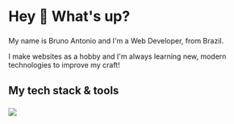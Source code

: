 <h1 align="left">Hey 👋 What's up?</h1>

###

<p align="left">My name is Bruno Antonio and I'm a Web Developer, from Brazil.</p>
<p align="left">I make websites as a hobby and I'm always learning new, modern technologies to improve my craft!</p> 

###

<h2 align="left">My tech stack & tools</h2>

###

<p>
  <a href="https://skillicons.dev">
    <img src="https://skillicons.dev/icons?i=javascript,typescript,tailwindcss,react,nodejs,express,mysql,mongodb,postman,github,vscode" />
  </a>
</p>

###
